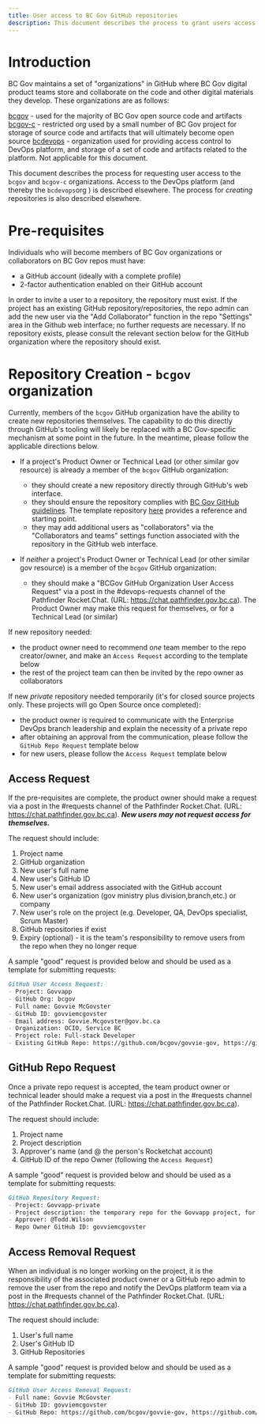 ```yaml
---
title: User access to BC Gov GitHub repositories
description: This document describes the process to grant users access to BC Gov GitHub Repositories.
---
```


# Introduction

BC Gov maintains a set of "organizations" in GitHub where BC Gov digital product teams store and collaborate on the code and other digital materials they develop.  These organizations are as follows:

[bcgov](http://github.com/bcgov/) - used for the majority of BC Gov open source code and artifacts
[bcgov-c](http://github.com/bcgov-c/) - restricted org used by a small number of BC Gov project for storage of source code and artifacts that will ultimately become open source
[bcdevops](http://github.com/bcdevops/) - organization used for providing access control to DevOps platform, and storage of a set of code and artifacts related to the platform. Not applicable for this document.    

This document describes the process for requesting user access to the `bcgov` and `bcgov-c` organizations.  Access to the DevOps platform (and thereby the `bcdevops`org ) is described elsewhere.  The process for *creating* repositories is also described elsewhere. 

# Pre-requisites

Individuals who will become members of BC Gov organizations or collaborators on BC Gov repos must have:

- a GitHub account (ideally with a complete profile)
- 2-factor authentication enabled on their GitHub account

In order to invite a user to a repository, the repository must exist. If the project has an existing GitHub repository/repositories, the repo admin can add the new user via the "Add Collaborator" function in the repo "Settings" area in the Github web interface; no further requests are necessary.  If no repository exists, please consult the relevant section below for the GitHub organization where the repository should exist. 

# Repository Creation - `bcgov` organization

Currently, members of the `bcgov` GitHub organization have the ability to create new repositories themselves.  The capability to do this directly through GitHub's tooling will likely be replaced with a BC Gov-specific mechanism at some point in the future.  In the meantime, please follow the applicable directions below.  

- If a project's Product Owner or Technical Lead (or other similar gov resource) is already a member of the `bcgov` GitHub organization:
    - they should create a new repository directly through GitHub's web interface. 
    - they should ensure the repository complies with [BC Gov GitHub guidelines](https://developer.gov.bc.ca/Code-Management/Introduction-To-Github-and-Gov). The template repository [here](https://github.com/BCDevOps/opendev-template) provides a reference and starting point.
    - they may add additional users as "collaborators" via the "Collaborators and teams" settings function associated with the repository in the GitHub web interface.  

- If *neither* a project's Product Owner or Technical Lead (or other similar gov resource) is a member of the `bcgov` GitHub organization:
    - they should make a "BCGov GitHub Organization User Access Request" via a post in the #devops-requests channel of the Pathfinder Rocket.Chat. (URL: https://chat.pathfinder.gov.bc.ca).  The Product Owner may make this request for themselves, or for a Technical Lead (or similar)

If new repository needed:
- the product owner need to recommend *one* team member to the repo creator/owner, and make an `Access Request` according to the template below
- the rest of the project team can then be invited by the repo owner as collaborators

If new *private* repository needed temporarily (it's for closed source projects only. These projects will go Open Source once completed):
- the product owner is required to communicate with the Enterprise DevOps branch leadership and explain the necessity of a private repo
- after obtaining an approval from the communication, please follow the `GitHub Repo Request` template below
- for new users, please follow the `Access Request` template below


## Access Request

If the pre-requisites are complete, the product owner should make a request via a post in the #requests channel of the Pathfinder Rocket.Chat. (URL: https://chat.pathfinder.gov.bc.ca).
***New users may not request access for themselves.***

The request should include:

1. Project name
1. GitHub organization
1. New user's full name
1. New user's GitHub ID
1. New user's email address associated with the GitHub account
1. New user's organization (gov ministry plus division,branch,etc.) or company
1. New user's role on the project (e.g. Developer, QA, DevOps specialist, Scrum Master)
1. GitHub repositories if exist
1. Expiry (optional) - it is the team's responsibility to remove users from the repo when they no longer reque 

A sample "good" request is provided below and should be used as a template for submitting requests:

```markdown
GitHub User Access Request:
- Project: Govvapp
- GitHub Org: bcgov
- Full name: Govvie McGovster
- GitHub ID: govviemcgovster
- Email address: Govvie.Mcgovster@gov.bc.ca
- Organization: OCIO, Service BC
- Project role: Full-stack Developer
- Existing GitHub Repo: https://github.com/bcgov/govvie-gov, https://github.com/bcgov/govviest-gov
```

## GitHub Repo Request

Once a private repo request is accepted, the team product owner or technical leader should make a request via a post in the #requests channel of the Pathfinder Rocket.Chat. (URL: https://chat.pathfinder.gov.bc.ca).

The request should include:

1. Project name
1. Project description
1. Approver's name (and @ the person's Rocketchat account)
1. GitHub ID of the repo Owner (following the `Access Request`)

A sample "good" request is provided below and should be used as a template for submitting requests:

```markdown
GitHub Repository Request:
- Project: Govvapp-private
- Project description: the temporary repo for the Govvapp project, for bla
- Approver: @Todd.Wilson
- Repo Owner GitHub ID: govviemcgovster
```

## Access Removal Request

When an individual is no longer working on the project, it is the responsibility of the associated product owner or a GitHub repo admin to remove the user from the repo and notify the DevOps platform team via a post in the #requests channel of the Pathfinder Rocket.Chat. (URL: https://chat.pathfinder.gov.bc.ca).

The request should include:

1. User's full name
1. User's GitHub ID
1. GitHub Repositories

A sample "good" request is provided below and should be used as a template for submitting requests:

```markdown
GitHub User Access Removal Request:
- Full name: Govvie McGovster
- GitHub ID: govviemcgovster
- GitHub Repo: https://github.com/bcgov/govvie-gov, https://github.com/bcgov/govviest-gov
```
